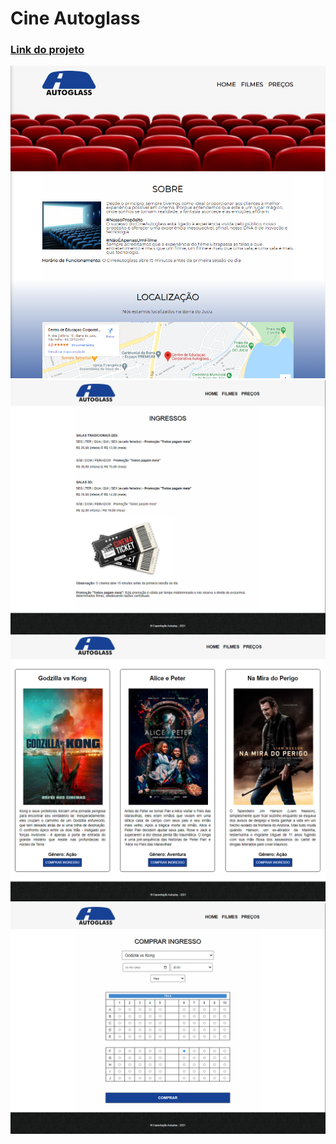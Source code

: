 # Cine Autoglass

### [Link do projeto](https://codepen.io/leonardev/project/full/DKyboL)

<img src="https://raw.githubusercontent.com/LeonarDev/Autoplay/main/cinema/readme-img/home.PNG">

<br>

<img src="https://raw.githubusercontent.com/LeonarDev/Autoplay/main/cinema/readme-img/ingressos.PNG">

<br>

<img src="https://raw.githubusercontent.com/LeonarDev/Autoplay/main/cinema/readme-img/filmes.PNG">

<br>

<img src="https://raw.githubusercontent.com/LeonarDev/Autoplay/main/cinema/readme-img/comprar.PNG">

<br>

